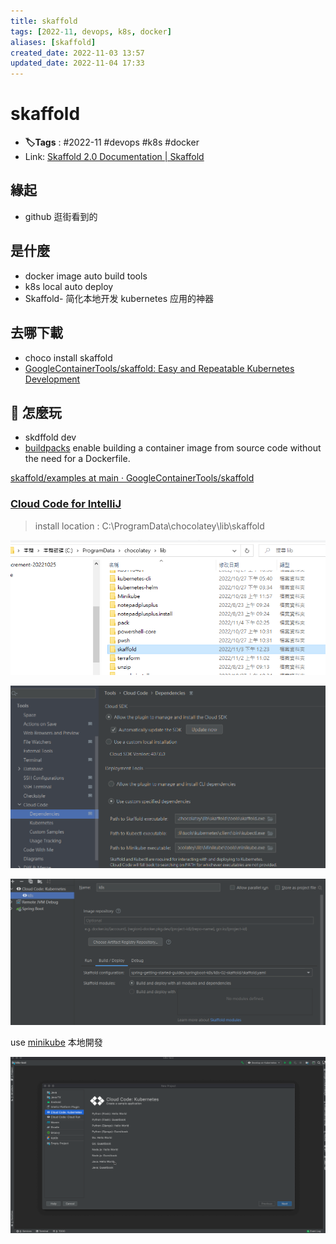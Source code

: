 ```yaml
---
title: skaffold
tags: [2022-11, devops, k8s, docker]
aliases: [skaffold]
created_date: 2022-11-03 13:57
updated_date: 2022-11-04 17:33
---
```


# skaffold

- **🏷️Tags** :   #2022-11 #devops  #k8s #docker
- Link: [Skaffold 2.0 Documentation | Skaffold](https://skaffold.dev/docs/)

## 緣起

- github 逛街看到的

## 是什麼

- docker image auto build tools 
- k8s local auto deploy
- Skaffold- 简化本地开发 kubernetes 应用的神器

## 去哪下載

- choco install skaffold
- [GoogleContainerTools/skaffold: Easy and Repeatable Kubernetes Development](https://github.com/GoogleContainerTools/skaffold)

## 📝 怎麼玩

- skdffold dev
- [buildpacks](buildpacks.md) enable building a container image from source code without the need for a Dockerfile.

[skaffold/examples at main · GoogleContainerTools/skaffold](https://github.com/GoogleContainerTools/skaffold/tree/main/examples)

### [Cloud Code for IntelliJ](https://cloud.google.com/code/docs/intellij/quickstart-k8s)

> install location : C:\ProgramData\chocolatey\lib\skaffold

![](skaffold-202211041730.png)

![](skaffold-202211041732.png)

![](skaffold-202211041733.png)

use [minikube](../400-devops/k8s/minikube.md) 本地開發

![](intellij-quickstart-runthrough.gif)
